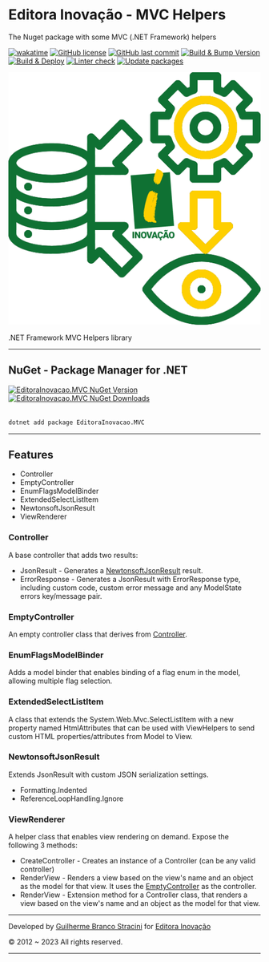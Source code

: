 # Editora Inovação - MVC Helpers

The Nuget package with some MVC (.NET Framework) helpers

[![wakatime](https://wakatime.com/badge/github/InovacaoMediaBrasil/EditoraInovacao.MVC.svg)](https://wakatime.com/badge/github/InovacaoMediaBrasil/EditoraInovacao.MVC)
[![GitHub license](https://img.shields.io/github/license/InovacaoMediaBrasil/EditoraInovacao.MVC)](https://github.com/InovacaoMediaBrasil/EditoraInovacao.MVC)
[![GitHub last commit](https://img.shields.io/github/last-commit/InovacaoMediaBrasil/EditoraInovacao.MVC/main)](https://github.com/InovacaoMediaBrasil/EditoraInovacao.MVC)
[![Build & Bump Version](https://github.com/InovacaoMediaBrasil/EditoraInovacao.MVC/actions/workflows/build-bump-version.yml/badge.svg)](https://github.com/InovacaoMediaBrasil/EditoraInovacao.MVC/actions/workflows/build-bump-version.yml)
[![Build & Deploy](https://github.com/InovacaoMediaBrasil/EditoraInovacao.MVC/actions/workflows/build-deploy.yml/badge.svg)](https://github.com/InovacaoMediaBrasil/EditoraInovacao.MVC/actions/workflows/build-deploy.yml)
[![Linter check](https://github.com/InovacaoMediaBrasil/EditoraInovacao.MVC/actions/workflows/linter.yml/badge.svg)](https://github.com/InovacaoMediaBrasil/EditoraInovacao.MVC/actions/workflows/linter.yml)
[![Update packages](https://github.com/InovacaoMediaBrasil/EditoraInovacao.MVC/actions/workflows/update-packages.yml/badge.svg)](https://github.com/InovacaoMediaBrasil/EditoraInovacao.MVC/actions/workflows/update-packages.yml)

![logo.png](logo.png)

.NET Framework MVC Helpers library

---

## NuGet - Package Manager for .NET

[![EditoraInovacao.MVC NuGet Version](https://img.shields.io/nuget/v/EditoraInovacao.MVC.svg?style=flat)](https://www.nuget.org/packages/EditoraInovacao.MVC/)
[![EditoraInovacao.MVC NuGet Downloads](https://img.shields.io/nuget/dt/EditoraInovacao.MVC.svg?style=flat)](https://www.nuget.org/packages/EditoraInovacao.MVC/)

```bash

dotnet add package EditoraInovacao.MVC

```

---

## Features

- Controller
- EmptyController
- EnumFlagsModelBinder
- ExtendedSelectListItem
- NewtonsoftJsonResult
- ViewRenderer

### Controller

A base controller that adds two results:

- JsonResult - Generates a [NewtonsoftJsonResult](#NewtonsoftJsonResult) result.
- ErrorResponse - Generates a JsonResult with ErrorResponse type, including custom code, custom error message and any ModelState errors key/message pair.

### EmptyController

An empty controller class that derives from [Controller](#Controller).

### EnumFlagsModelBinder

Adds a model binder that enables binding of a flag enum in the model, allowing multiple flag selection.

### ExtendedSelectListItem

A class that extends the System.Web.Mvc.SelectListItem with a new property named HtmlAttributes that can be used with ViewHelpers to send custom HTML properties/attributes from Model to View.

### NewtonsoftJsonResult

Extends JsonResult with custom JSON serialization settings. 

- Formatting.Indented
- ReferenceLoopHandling.Ignore

### ViewRenderer

A helper class that enables view rendering on demand.
Expose the following 3 methods:

- CreateController - Creates an instance of a Controller (can be any valid controller)
- RenderView - Renders a view based on the view's name and an object as the model for that view. It uses the [EmptyController](#EmptyController) as the controller.
- RenderView - Extension method for a Controller class, that renders a view based on the view's name and an object as the model for that view.
 
---

Developed by [Guilherme Branco Stracini](https://www.guilhermebranco.com.br) for [Editora Inovação](https://www.editorainovacao.com.br) 

© 2012 ~ 2023 All rights reserved.

---

